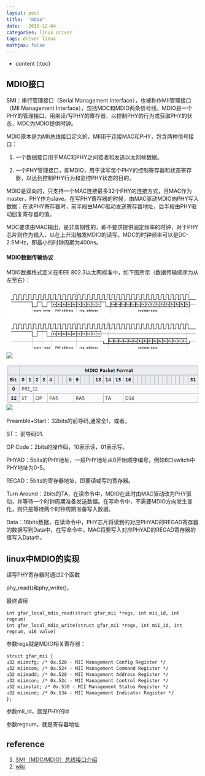 ```yaml
---
layout: post
title:  "mdio"
date:   2018-12-04
categories: linux driver
tags: driver linux
mathjax: false
---
```

* content
{:toc}


## MDIO接口

SMI：串行管理接口（Serial Management Interface），也被称作MII管理接口（MII Management Interface），包括MDC和MDIO两条信号线。MDIO是一个PHY的管理接口，用来读/写PHY的寄存器，以控制PHY的行为或获取PHY的状态，MDC为MDIO提供时钟。

MDIO原本是为MII总线接口定义的，MII用于连接MAC和PHY，包含两种信号接口：

1. 一个数据接口用于MAC和PHY之间接收和发送以太网帧数据。

2. 一个PHY管理接口，即MDIO，用于读写每个PHY的控制寄存器和状态寄存器，以达到控制PHY行为和监控PHY状态的目的。

MDIO是双向的，只支持一个MAC连接最多32个PHY的连接方式，且MAC作为master，PHY作为slave。在写PHY寄存器的时候，由MAC驱动MDIO向PHY写入数据；在读PHY寄存器时，前半段由MAC驱动发送寄存器地址，后半段由PHY驱动回复寄存器的值。

MDC要求由MAC输出，是非周期性的，即不要求提供固定频率的时钟，对于PHY芯片则作为输入，以在上升沿触发MDIO的读写。MDC的时钟频率可以是DC-2.5MHz，即最小的时钟周期为400ns。

#### MDIO数据传输协议

MDIO数据格式定义在IEEE 802.3以太网标准中，如下图所示（数据传输顺序为从左至右）：

![](../img/mido_timing.png)
![]({{site.github.url}}/img/mido_timing.png)

![](../img/mdio_packet.png)
![]({{site.github.url}}/img/mdio_packet.png)



Preamble+Start：32bits的前导码,通常全1，或者。

ST： 前导码01.

OP Code：2bits的操作码，10表示读，01表示写。

PHYAD：5bits的PHY地址，一般PHY地址从0开始顺序编号，例如6口switch中PHY地址为0-5。

REGAD：5bits的寄存器地址，即要读或写的寄存器。

Turn Around：2bits的TA，在读命令中，MDIO在此时由MAC驱动改为PHY驱动，并等待一个时钟周期准备发送数据。在写命令中，不需要MDIO方向发生变化，则只是等待两个时钟周期准备写入数据。

Data：16bits数据，在读命令中，PHY芯片将读到的对应PHYAD的REGAD寄存器的数据写到Data中，在写命令中，MAC将要写入对应PHYAD的REGAD寄存器的值写入Data中。

## linux中MDIO的实现

读写PHY寄存器时通过2个函数

phy_read()和phy_write()，

最终调用
~~~
int gfar_local_mdio_read(struct gfar_mii *regs, int mii_id, int regnum)
int gfar_local_mdio_write(struct gfar_mii *regs, int mii_id, int regnum, u16 value)
~~~
参数regs就是MDIO相关寄存器：

    struct gfar_mii {
    u32 miimcfg; /* 0x.520 - MII Management Config Register */
    u32 miimcom; /* 0x.524 - MII Management Command Register */
    u32 miimadd; /* 0x.528 - MII Management Address Register */
    u32 miimcon; /* 0x.52c - MII Management Control Register */
    u32 miimstat; /* 0x.530 - MII Management Status Register */
    u32 miimind; /* 0x.534 - MII Management Indicator Register */
    };

参数mii_id，就是PHY的id

参数regnum，就是寄存器地址


## reference
1. [SMI（MDC/MDIO）总线接口介绍](https://blog.csdn.net/jasonchen_gbd/article/details/51628992)
2. [wiki](https://en.wikipedia.org/wiki/Management_Data_Input/Output)